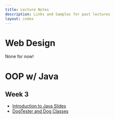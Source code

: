 ```yaml
---
title: Lecture Notes
description: Links and Samples for past lectures
layout: index
---
```


# Web Design

None for now!

# OOP w/ Java

## Week 3

+ [Introduction to Java Slides](https://docs.google.com/presentation/d/1ymF9ywDoHLvdsmpez8Lig7-_nwYzwoQoNzmPbUjwOsI/edit?usp=sharing)
+ [DogTester and Dog Classes](/samples/j1)
